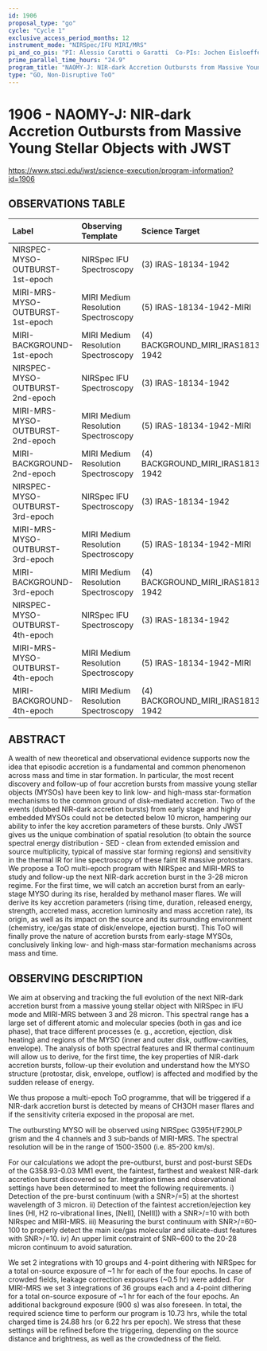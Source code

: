 ```yaml
---
id: 1906
proposal_type: "go"
cycle: "Cycle 1"
exclusive_access_period_months: 12
instrument_mode: "NIRSpec/IFU MIRI/MRS"
pi_and_co_pis: "PI: Alessio Caratti o Garatti  Co-PIs: Jochen Eisloeffel and Bringfried Stecklum"
prime_parallel_time_hours: "24.9"
program_title: "NAOMY-J: NIR-dark Accretion Outbursts from Massive Young Stellar Objects with JWST"
type: "GO, Non-Disruptive ToO"
---
```

# 1906 - NAOMY-J: NIR-dark Accretion Outbursts from Massive Young Stellar Objects with JWST
https://www.stsci.edu/jwst/science-execution/program-information?id=1906
## OBSERVATIONS TABLE
| Label                                   | Observing Template                  | Science Target                     |
| :-------------------------------------- | :---------------------------------- | :--------------------------------- |
| NIRSPEC-MYSO-OUTBURST-1st-epoch         | NIRSpec IFU Spectroscopy            | (3) IRAS-18134-1942                |
| MIRI-MRS-MYSO-OUTBURST-1st-epoch        | MIRI Medium Resolution Spectroscopy | (5) IRAS-18134-1942-MIRI           |
| MIRI-BACKGROUND-1st-epoch               | MIRI Medium Resolution Spectroscopy | (4) BACKGROUND_MIRI_IRAS18134-1942 |
| NIRSPEC-MYSO-OUTBURST-2nd-epoch         | NIRSpec IFU Spectroscopy            | (3) IRAS-18134-1942                |
| MIRI-MRS-MYSO-OUTBURST-2nd-epoch        | MIRI Medium Resolution Spectroscopy | (5) IRAS-18134-1942-MIRI           |
| MIRI-BACKGROUND-2nd-epoch               | MIRI Medium Resolution Spectroscopy | (4) BACKGROUND_MIRI_IRAS18134-1942 |
| NIRSPEC-MYSO-OUTBURST-3rd-epoch         | NIRSpec IFU Spectroscopy            | (3) IRAS-18134-1942                |
| MIRI-MRS-MYSO-OUTBURST-3rd-epoch        | MIRI Medium Resolution Spectroscopy | (5) IRAS-18134-1942-MIRI           |
| MIRI-BACKGROUND-3rd-epoch               | MIRI Medium Resolution Spectroscopy | (4) BACKGROUND_MIRI_IRAS18134-1942 |
| NIRSPEC-MYSO-OUTBURST-4th-epoch         | NIRSpec IFU Spectroscopy            | (3) IRAS-18134-1942                |
| MIRI-MRS-MYSO-OUTBURST-4th-epoch        | MIRI Medium Resolution Spectroscopy | (5) IRAS-18134-1942-MIRI           |
| MIRI-BACKGROUND-4th-epoch               | MIRI Medium Resolution Spectroscopy | (4) BACKGROUND_MIRI_IRAS18134-1942 |

## ABSTRACT

A wealth of new theoretical and observational evidence supports now the idea that episodic accretion is a fundamental and common phenomenon across mass and time in star formation. In particular, the most recent discovery and follow-up of four accretion bursts from massive young stellar objects (MYSOs) have been key to link low- and high-mass star-formation mechanisms to the common ground of disk-mediated accretion. Two of the events (dubbed NIR-dark accretion bursts) from early stage and highly embedded MYSOs could not be detected below 10 micron, hampering our ability to infer the key accretion parameters of these bursts. Only JWST gives us the unique combination of spatial resolution (to obtain the source spectral energy distribution - SED - clean from extended emission and source multiplicity, typical of massive star forming regions) and sensitivity in the thermal IR for line spectroscopy of these faint IR massive protostars. We propose a ToO multi-epoch program with NIRSpec and MIRI-MRS to study and follow-up the next NIR-dark accretion burst in the 3-28 micron regime. For the first time, we will catch an accretion burst from an early-stage MYSO during its rise, heralded by methanol maser flares. We will derive its key accretion parameters (rising time, duration, released energy, strength, accreted mass, accretion luminosity and mass accretion rate), its origin, as well as its impact on the source and its surrounding environment (chemistry, ice/gas state of disk/envelope, ejection burst). This ToO will finally prove the nature of accretion bursts from early-stage MYSOs, conclusively linking low- and high-mass star-formation mechanisms across mass and time.

## OBSERVING DESCRIPTION

We aim at observing and tracking the full evolution of the next NIR-dark accretion burst from a massive young stellar object with NIRSpec in IFU mode and MIRI-MRS between 3 and 28 micron. This spectral range has a large set of different atomic and molecular species (both in gas and ice phase), that trace different processes (e. g., accretion, ejection, disk heating) and regions of the MYSO (inner and outer disk, outflow-cavities, envelope). The analysis of both spectral features and IR thermal continuum will allow us to derive, for the first time, the key properties of NIR-dark accretion bursts, follow-up their evolution and understand how the MYSO structure (protostar, disk, envelope, outflow) is affected and modified by the sudden release of energy.

We thus propose a multi-epoch ToO programme, that will be triggered if a NIR-dark accretion burst is detected by means of CH3OH maser flares and if the sensitivity criteria exposed in the proposal are met.

The outbursting MYSO will be observed using NIRSpec G395H/F290LP grism and the 4 channels and 3 sub-bands of MIRI-MRS. The spectral resolution will be in the range of 1500-3500 (i.e. 85-200 km/s).

For our calculations we adopt the pre-outburst, burst and post-burst SEDs of the G358.93-0.03 MM1 event, the faintest, farthest and weakest NIR-dark accretion burst discovered so far.
Integration times and observational settings have been determined to meet the following requirements.
i) Detection of the pre-burst continuum (with a SNR>/=5) at the shortest wavelength of 3 micron.
ii) Detection of the faintest accretion/ejection key lines (HI, H2 ro-vibrational lines, [NeII], [NeIII]) with a SNR>/=10 with both NIRspec and MIRI-MRS.
iii) Measuring the burst continuum with SNR>/=60-100 to properly detect the main ice/gas molecular and silicate-dust features with SNR>/=10.
iv) An upper limit constraint of SNR~600 to the 20-28 micron continuum to avoid saturation.

We set 2 integrations with 10 groups and 4-point dithering with NIRSpec for a total on-source exposure of ~1 hr for each of the four epochs. In case of crowded fields, leakage correction exposures (~0.5 hr) were added. For MIRI-MRS we set 3 integrations of 36 groups each and a 4-point dithering for a total on-source exposure of ~1 hr for each of the four epochs. An additional background exposure (900 s) was also foreseen. In total, the required science time to perform our program is 10.73 hrs, while the total charged time is 24.88 hrs (or 6.22 hrs per epoch). We stress that these settings will be refined before the triggering, depending on the source distance and brightness, as well as the crowdedness of the field.